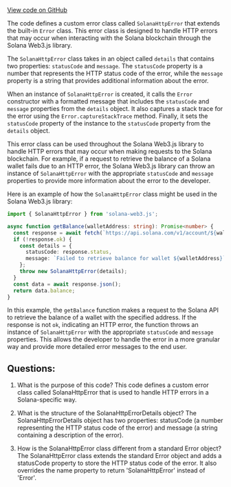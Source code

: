 [View code on GitHub](https://github.com/solana-labs/solana-web3.js/blob/master/packages/rpc-transport/src/http-request-errors.ts)

The code defines a custom error class called `SolanaHttpError` that extends the built-in `Error` class. This error class is designed to handle HTTP errors that may occur when interacting with the Solana blockchain through the Solana Web3.js library. 

The `SolanaHttpError` class takes in an object called `details` that contains two properties: `statusCode` and `message`. The `statusCode` property is a number that represents the HTTP status code of the error, while the `message` property is a string that provides additional information about the error. 

When an instance of `SolanaHttpError` is created, it calls the `Error` constructor with a formatted message that includes the `statusCode` and `message` properties from the `details` object. It also captures a stack trace for the error using the `Error.captureStackTrace` method. Finally, it sets the `statusCode` property of the instance to the `statusCode` property from the `details` object.

This error class can be used throughout the Solana Web3.js library to handle HTTP errors that may occur when making requests to the Solana blockchain. For example, if a request to retrieve the balance of a Solana wallet fails due to an HTTP error, the Solana Web3.js library can throw an instance of `SolanaHttpError` with the appropriate `statusCode` and `message` properties to provide more information about the error to the developer. 

Here is an example of how the `SolanaHttpError` class might be used in the Solana Web3.js library:

```typescript
import { SolanaHttpError } from 'solana-web3.js';

async function getBalance(walletAddress: string): Promise<number> {
  const response = await fetch(`https://api.solana.com/v1/account/${walletAddress}`);
  if (!response.ok) {
    const details = {
      statusCode: response.status,
      message: `Failed to retrieve balance for wallet ${walletAddress}`
    };
    throw new SolanaHttpError(details);
  }
  const data = await response.json();
  return data.balance;
}
```

In this example, the `getBalance` function makes a request to the Solana API to retrieve the balance of a wallet with the specified address. If the response is not `ok`, indicating an HTTP error, the function throws an instance of `SolanaHttpError` with the appropriate `statusCode` and `message` properties. This allows the developer to handle the error in a more granular way and provide more detailed error messages to the end user.
## Questions: 
 1. What is the purpose of this code?
   This code defines a custom error class called SolanaHttpError that is used to handle HTTP errors in a Solana-specific way.

2. What is the structure of the SolanaHttpErrorDetails object?
   The SolanaHttpErrorDetails object has two properties: statusCode (a number representing the HTTP status code of the error) and message (a string containing a description of the error).

3. How is the SolanaHttpError class different from a standard Error object?
   The SolanaHttpError class extends the standard Error object and adds a statusCode property to store the HTTP status code of the error. It also overrides the name property to return 'SolanaHttpError' instead of 'Error'.